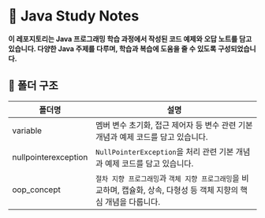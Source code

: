 # 🚀 Java Study Notes

**이 레포지토리는 Java 프로그래밍 학습 과정에서 작성된 코드 예제와 오답 노트를 담고 있습니다. 다양한 Java 주제를 다루며, 학습과 복습에 도움을 줄 수 있도록 구성되었습니다.**

## 📁 폴더 구조

| 폴더명                  | 설명                                                         |
|----------------------|------------------------------------------------------------|
| variable             | 멤버 변수 초기화, 접근 제어자 등 변수 관련 기본 개념과 예제 코드를 담고 있습니다.           |
| nullpointerexception | `NullPointerException`을 처리 관련 기본 개념과 예제 코드를 담고 있습니다.       |
| oop_concept  | `절차 지향 프로그래밍`과 `객체 지향 프로그래밍`을 비교하며, 캡슐화, 상속, 다형성 등 객체 지향의 핵심 개념을 다룹니다.|
